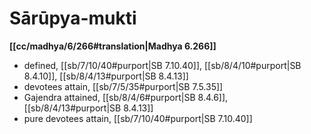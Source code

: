 # Sārūpya-mukti

**[[cc/madhya/6/266#translation|Madhya 6.266]]**

* defined, [[sb/7/10/40#purport|SB 7.10.40]], [[sb/8/4/10#purport|SB 8.4.10]], [[sb/8/4/13#purport|SB 8.4.13]]
* devotees attain, [[sb/7/5/35#purport|SB 7.5.35]]
* Gajendra attained, [[sb/8/4/6#purport|SB 8.4.6]], [[sb/8/4/13#purport|SB 8.4.13]]
* pure devotees attain, [[sb/7/10/40#purport|SB 7.10.40]]
